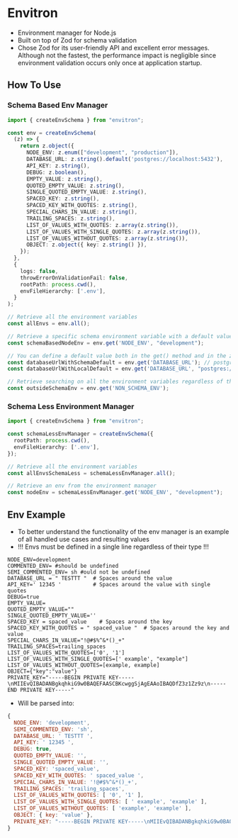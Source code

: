 # Envitron

- Environment manager for Node.js
- Built on top of Zod for schema validation
- Chose Zod for its user-friendly API and excellent error messages. Although not the fastest, the performance impact is negligible since environment validation occurs only once at application startup.

## How To Use

### Schema Based Env Manager
```typescript
import { createEnvSchema } from "envitron";

const env = createEnvSchema(
  (z) => {
    return z.object({
      NODE_ENV: z.enum(["development", "production"]),
      DATABASE_URL: z.string().default('postgres://localhost:5432'),
      API_KEY: z.string(),
      DEBUG: z.boolean(),
      EMPTY_VALUE: z.string(),
      QUOTED_EMPTY_VALUE: z.string(),
      SINGLE_QUOTED_EMPTY_VALUE: z.string(),
      SPACED_KEY: z.string(),
      SPACED_KEY_WITH_QUOTES: z.string(),
      SPECIAL_CHARS_IN_VALUE: z.string(),
      TRAILING_SPACES: z.string(),
      LIST_OF_VALUES_WITH_QUOTES: z.array(z.string()),
      LIST_OF_VALUES_WITH_SINGLE_QUOTES: z.array(z.string()),
      LIST_OF_VALUES_WITHOUT_QUOTES: z.array(z.string()),
      OBJECT: z.object({ key: z.string() }),
    });
  },
  {
    logs: false,
    throwErrorOnValidationFail: false,
    rootPath: process.cwd(),
    envFileHierarchy: ['.env'],
  }
);

// Retrieve all the environment variables
const allEnvs = env.all();

// Retrieve a specific schema environment variable with a default value, the type will be inferred from the schema
const schemaBasedNodeEnv = env.get('NODE_ENV', "development");

// You can define a default value both in the get() method and in the zod schema (defaultValue in the get() method has the priority)
const databaseUrlWithSchemaDefault = env.get('DATABASE_URL'); // postgres://localhost:5432
const databaseUrlWithLocalDefault = env.get('DATABASE_URL', "postgres://12.12.12.12:5432"); // postgres://12.12.12.12:5432

// Retrieve searching on all the environment variables regardless of the schema
const outsideSchemaEnv = env.get('NON_SCHEMA_ENV');
```

### Schema Less Environment Manager
```typescript
import { createEnvSchema } from "envitron";

const schemaLessEnvManager = createEnvSchema({
  rootPath: process.cwd(),
  envFileHierarchy: ['.env'],
});

// Retrieve all the environment variables
const allEnvsSchemaLess = schemaLessEnvManager.all();

// Retrieve an env from the environment manager
const nodeEnv = schemaLessEnvManager.get('NODE_ENV', "development");
```

## Env Example

- To better understand the functionality of the env manager is an example of all handled use cases and resulting values
- !!! Envs must be defined in a single line regardless of their type !!!

```dotenv
NODE_ENV=development
COMMENTED_ENV= #should be undefined
SEMI_COMMENTED_ENV= sh #ould not be undefined
DATABASE_URL = " TESTTT "  # Spaces around the value
API_KEY=' 12345 '          # Spaces around the value with single quotes
DEBUG=true
EMPTY_VALUE=
QUOTED_EMPTY_VALUE=""
SINGLE_QUOTED_EMPTY_VALUE=''
SPACED_KEY = spaced_value    # Spaces around the key
SPACED_KEY_WITH_QUOTES = " spaced_value "  # Spaces around the key and value
SPECIAL_CHARS_IN_VALUE="!@#$%^&*()_+"
TRAILING_SPACES=trailing_spaces
LIST_OF_VALUES_WITH_QUOTES=['0', '1']
LIST_OF_VALUES_WITH_SINGLE_QUOTES=[' example', "example"]
LIST_OF_VALUES_WITHOUT_QUOTES=[example, example]
OBJECT={"key":"value"}
PRIVATE_KEY="-----BEGIN PRIVATE KEY-----\nMIIEvQIBADANBgkqhkiG9w0BAQEFAASCBKcwggSjAgEAAoIBAQDfZ3z1Zz9z\n-----END PRIVATE KEY-----"
```

- Will be parsed into:
```javascript
{
  NODE_ENV: 'development',
  SEMI_COMMENTED_ENV: 'sh',
  DATABASE_URL: ' TESTTT ',
  API_KEY: ' 12345 ',
  DEBUG: true,
  QUOTED_EMPTY_VALUE: '',
  SINGLE_QUOTED_EMPTY_VALUE: '',
  SPACED_KEY: 'spaced_value',
  SPACED_KEY_WITH_QUOTES: ' spaced_value ',
  SPECIAL_CHARS_IN_VALUE: '!@#$%^&*()_+',
  TRAILING_SPACES: 'trailing_spaces',
  LIST_OF_VALUES_WITH_QUOTES: [ '0', '1' ],
  LIST_OF_VALUES_WITH_SINGLE_QUOTES: [ ' example', 'example' ],
  LIST_OF_VALUES_WITHOUT_QUOTES: [ 'example', 'example' ],
  OBJECT: { key: 'value' },
  PRIVATE_KEY: "-----BEGIN PRIVATE KEY-----\nMIIEvQIBADANBgkqhkiG9w0BAQEFAASCBKcwggSjAgEAAoIBAQDfZ3z1Zz9z\n-----END PRIVATE KEY-----"
}
```
